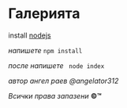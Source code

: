 # Галерията
install  [nodejs](https://nodejs.org/en/)

*напишете* `npm install`

*после напишете* ` node index`

*автор ангел раев @angelator312*

*Всички права запазени*  **©™**